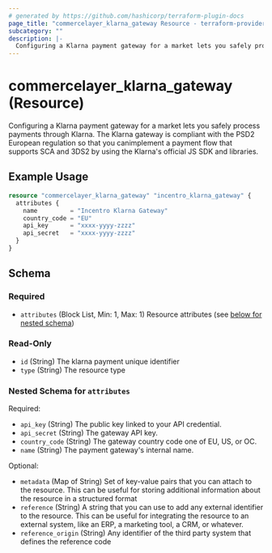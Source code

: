 ```yaml
---
# generated by https://github.com/hashicorp/terraform-plugin-docs
page_title: "commercelayer_klarna_gateway Resource - terraform-provider-commercelayer"
subcategory: ""
description: |-
  Configuring a Klarna payment gateway for a market lets you safely process payments through Klarna. The Klarna gateway is compliant with the PSD2 European regulation so that you canimplement a payment flow that supports SCA and 3DS2 by using the Klarna's official JS SDK and libraries.
---
```


# commercelayer_klarna_gateway (Resource)

Configuring a Klarna payment gateway for a market lets you safely process payments through Klarna. The Klarna gateway is compliant with the PSD2 European regulation so that you canimplement a payment flow that supports SCA and 3DS2 by using the Klarna's official JS SDK and libraries.

## Example Usage

```terraform
resource "commercelayer_klarna_gateway" "incentro_klarna_gateway" {
  attributes {
    name         = "Incentro Klarna Gateway"
    country_code = "EU"
    api_key      = "xxxx-yyyy-zzzz"
    api_secret   = "xxxx-yyyy-zzzz"
  }
}
```

<!-- schema generated by tfplugindocs -->
## Schema

### Required

- `attributes` (Block List, Min: 1, Max: 1) Resource attributes (see [below for nested schema](#nestedblock--attributes))

### Read-Only

- `id` (String) The klarna payment unique identifier
- `type` (String) The resource type

<a id="nestedblock--attributes"></a>
### Nested Schema for `attributes`

Required:

- `api_key` (String) The public key linked to your API credential.
- `api_secret` (String) The gateway API key.
- `country_code` (String) The gateway country code one of EU, US, or OC.
- `name` (String) The payment gateway's internal name.

Optional:

- `metadata` (Map of String) Set of key-value pairs that you can attach to the resource. This can be useful for storing additional information about the resource in a structured format
- `reference` (String) A string that you can use to add any external identifier to the resource. This can be useful for integrating the resource to an external system, like an ERP, a marketing tool, a CRM, or whatever.
- `reference_origin` (String) Any identifier of the third party system that defines the reference code


